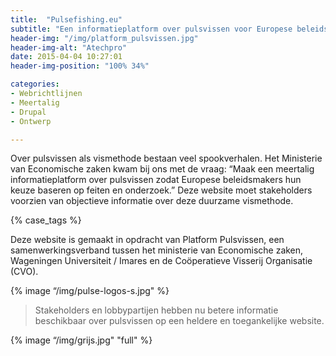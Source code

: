 ```yaml
---
title:  "Pulsefishing.eu"
subtitle: "Een informatieplatform over pulsvissen voor Europese beleidsmakers"
header-img: "/img/platform_pulsvissen.jpg"
header-img-alt: "Atechpro"
date: 2015-04-04 10:27:01
header-img-position: "100% 34%"

categories:
- Webrichtlijnen
- Meertalig
- Drupal
- Ontwerp

---
```


Over pulsvissen als vismethode bestaan veel spookverhalen. Het Ministerie van Economische zaken kwam bij ons met de vraag: “Maak een meertalig informatieplatform over pulsvissen zodat Europese beleidsmakers hun keuze baseren op feiten en onderzoek.” Deze website moet stakeholders voorzien van objectieve informatie over deze duurzame vismethode.

{% case_tags %}

Deze website is gemaakt in opdracht van Platform Pulsvissen, een samenwerkingsverband tussen het ministerie van Economische zaken, Wageningen Universiteit / Imares en de Coöperatieve Visserij Organisatie (CVO).

{% image “/img/pulse-logos-s.jpg" %}

> Stakeholders en lobbypartijen hebben nu betere informatie beschikbaar over pulsvissen op een heldere en toegankelijke website.

{% image “/img/grijs.jpg" "full" %}
